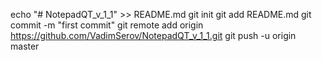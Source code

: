 echo "# NotepadQT_v_1_1" >> README.md
git init
git add README.md
git commit -m "first commit"
git remote add origin https://github.com/VadimSerov/NotepadQT_v_1_1.git
git push -u origin master

